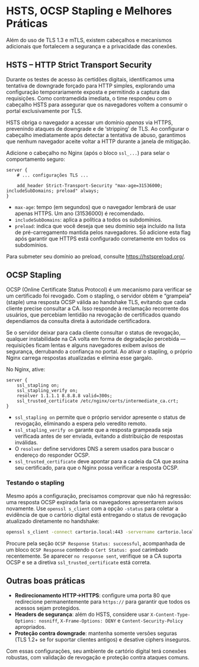 # HSTS, OCSP Stapling e Melhores Práticas

Além do uso de TLS 1.3 e mTLS, existem cabeçalhos e mecanismos adicionais que fortalecem a segurança e a privacidade das conexões.

## HSTS – HTTP Strict Transport Security

Durante os testes de acesso às certidões digitais, identificamos uma tentativa de downgrade forçado para HTTP simples, explorando uma configuração temporariamente exposta e permitindo a captura das requisições. Como contramedida imediata, o time respondeu com o cabeçalho HSTS para assegurar que os navegadores voltem a consumir o portal exclusivamente por TLS.

HSTS obriga o navegador a acessar um domínio *apenas* via HTTPS, prevenindo ataques de downgrade e de ‘stripping’ de TLS. Ao configurar o cabeçalho imediatamente após detectar a tentativa de abuso, garantimos que nenhum navegador aceite voltar a HTTP durante a janela de mitigação.

Adicione o cabeçalho no Nginx (após o bloco `ssl_...`) para selar o comportamento seguro:

```nginx
server {
    # ... configurações TLS ...

    add_header Strict-Transport-Security "max-age=31536000; includeSubDomains; preload" always;
}
```

- `max-age`: tempo (em segundos) que o navegador lembrará de usar apenas HTTPS. Um ano (31536000) é recomendado.
- `includeSubDomains`: aplica a política a todos os subdomínios.
- `preload`: indica que você deseja que seu domínio seja incluído na lista de pré-carregamento mantida pelos navegadores. Só adicione esta flag após garantir que HTTPS está configurado corretamente em todos os subdomínios.

Para submeter seu domínio ao preload, consulte <https://hstspreload.org/>.

## OCSP Stapling

OCSP (Online Certificate Status Protocol) é um mecanismo para verificar se um certificado foi revogado. Com o stapling, o servidor obtém e “grampeia” (staple) uma resposta OCSP válida ao handshake TLS, evitando que cada cliente precise consultar a CA. Isso responde à reclamação recorrente dos usuários, que percebiam lentidão na revogação de certificados quando dependíamos da consulta direta à autoridade certificadora.

Se o servidor deixar para cada cliente consultar o status de revogação, qualquer instabilidade na CA volta em forma de degradação percebida — requisições ficam lentas e alguns navegadores exibem avisos de segurança, derrubando a confiança no portal. Ao ativar o stapling, o próprio Nginx carrega respostas atualizadas e elimina esse gargalo.

No Nginx, ative:

```nginx
server {
    ssl_stapling on;
    ssl_stapling_verify on;
    resolver 1.1.1.1 8.8.8.8 valid=300s;
    ssl_trusted_certificate /etc/nginx/certs/intermediate_ca.crt;
}
```

- `ssl_stapling on` permite que o próprio servidor apresente o status de revogação, eliminando a espera pelo veredito remoto.
- `ssl_stapling_verify on` garante que a resposta grampeada seja verificada antes de ser enviada, evitando a distribuição de respostas inválidas.
- O `resolver` define servidores DNS a serem usados para buscar o endereço do responder OCSP.
- `ssl_trusted_certificate` deve apontar para a cadeia da CA que assina seu certificado, para que o Nginx possa verificar a resposta OCSP.

### Testando o stapling

Mesmo após a configuração, precisamos comprovar que não há regressão: uma resposta OCSP expirada faria os navegadores apresentarem avisos novamente. Use `openssl s_client` com a opção `-status` para coletar a evidência de que o cartório digital está entregando o status de revogação atualizado diretamente no handshake:

```bash
openssl s_client -connect cartorio.local:443 -servername cartorio.local -tls1_3 -status
```

Procure pela seção `OCSP Response Status: successful`, acompanhada de um bloco `OCSP Response` contendo o `Cert Status: good` carimbado recentemente. Se aparecer `no response sent`, verifique se a CA suporta OCSP e se a diretiva `ssl_trusted_certificate` está correta.

## Outras boas práticas

- **Redirecionamento HTTP→HTTPS**: configure uma porta 80 que redirecione permanentemente para `https://` para garantir que todos os acessos sejam protegidos.
- **Headers de segurança**: além do HSTS, considere usar `X-Content-Type-Options: nosniff`, `X-Frame-Options: DENY` e `Content-Security-Policy` apropriados.
- **Proteção contra downgrade**: mantenha somente versões seguras (TLS 1.2+ se for suportar clientes antigos) e desative ciphers inseguros.

Com essas configurações, seu ambiente de cartório digital terá conexões robustas, com validação de revogação e proteção contra ataques comuns.
